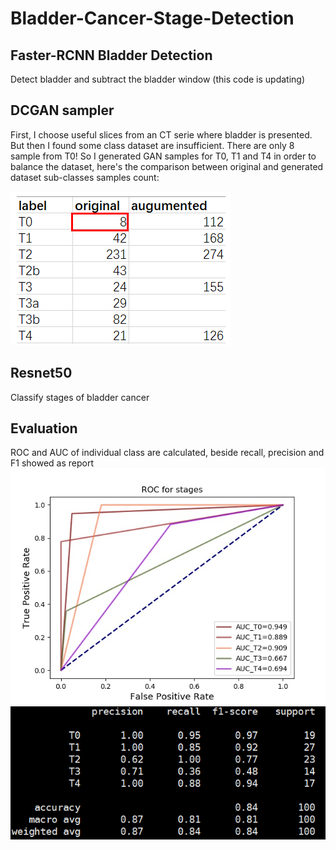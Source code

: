 # Bladder-Cancer-Stage-Detection
## Faster-RCNN Bladder Detection
Detect bladder and subtract the bladder window (this code is updating)
## DCGAN sampler
First, I choose useful slices from an CT serie where bladder is presented. But then I found some class dataset are insufficient. There are only 8 sample from T0! So I generated GAN samples for T0, T1 and T4 in order to balance the dataset, here's the comparison between original and generated dataset sub-classes samples count:

![](./eval/compare.png)

## Resnet50
Classify stages of bladder cancer
## Evaluation
ROC and AUC of individual class are calculated, beside recall, precision and F1 showed as report
![](./eval/ROC.jpg)
![](./eval/report.png)
